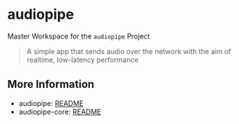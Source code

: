 # audiopipe
Master Workspace for the `audiopipe` Project

> A simple app that sends audio over the network with the aim of realtime, low-latency performance

## More Information
- audiopipe: [README](./audiopipe-bin/README.md)
- audiopipe-core: [README](./audiopipe-core/README.md)
